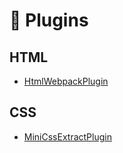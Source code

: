 # 📘 Plugins

## HTML
- [HtmlWebpackPlugin](https://github.com/jantimon/html-webpack-plugin)

## CSS
- [MiniCssExtractPlugin](https://github.com/webpack-contrib/mini-css-extract-plugin)
